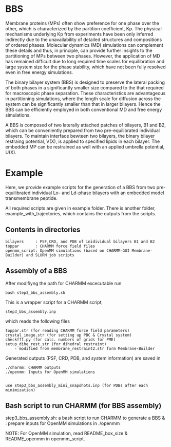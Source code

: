 # BBS 

Membrane proteins (MPs) often show preference for one phase over the other, which is characterized by the partition coefficient, Kp. The physical mechanisms underlying Kp from experiments have been only inferred indirectly due to the unavailability of detailed structures and compositions of ordered phases. Molecular dynamics (MD) simulations can complement these details and thus, in principle, can provide further insights to the partitioning of MPs between two phases. However, the application of MD has remained difficult due to long required time scales for equilibration and large system size for the phase stability, which have not been fully resolved even in free energy simulations. 

The binary bilayer system (BBS) is designed to preserve the lateral packing of both phases in a significantly smaller size compared to the that required for macroscopic phase separation. These characteristics are advantageous in partitioning simulations, where the length scale for diffusion across the system can be significantly smaller than that in larger bilayers. Hence the BBS can be efficiently employed in both conventional MD and free energy simulations. 

A BBS is composed of two laterally attached patches of bilayers, B1 and B2, which can be conveniently prepared from two pre-equilibrated individual bilayers. To maintain interface bewteen two bilayers, the binary bilayer restraing potential, V(X), is applied to specified lipids in each bilayer. The embedded MP can be restrained as well with an applied umbrella potential, U(X). 

# Example
Here, we provide example scripts for the generation of a BBS from two pre-equilibrated individual Lo- and Ld-phase bilayers with an embedded model transmembrane peptide.

All required scripts are given in example folder.
There is another folder, example_with_trajectories, which contains the outputs from the scripts. 

Contents in directories 
----------------------
    bilayers     : PSF,CRD, and PDB of inidividual bilayers B1 and B2 
    toppar       : CHARMM force field files
    openmm_script: OpenMM simulations (based on CHARMM-GUI Membrane-Builder) and SLURM job scripts

Assembly of a BBS
--------------------
After modifiyng the path for CHARMM excecutable run

    bash step3_bbs_assembly.sh

This is a wrapper script for a CHARMM script,

    step3_bbs_assembly.inp

which reads the following files

    toppar.str (for reading CHARMM force field parameters)
    crystal_image.str (for setting up PBC & Crystal system)
    checkfft.py (for calc. numbers of grids for PME)
    setup_dihe_rest.str (for dihedral restraint)
        - modified from membrane_restraint2.str form Membrane-Builder

Generated outputs (PSF, CRD, PDB, and system information) are saved in

	./charmm: CHARMM outputs 
	./openmm: Inputs for OpenMM simulations


    use step3_bbs_assembly_mini_snapshots.inp (for PDBs after each minimization)

Bash script to run CHARMM (for BBS assembly)
--------------------
step3_bbs_assembly.sh: a bash script to run CHARMM to generate a BBS &
		     : prepare inputs for OpenMM simulations in ./openmm


NOTE: For OpenMM simulation,
      read README_box_size & README_openmm in openmm_script.


